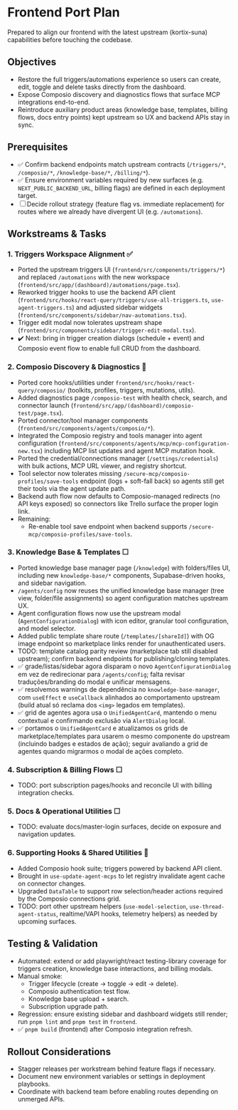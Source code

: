 # Frontend Port Plan

Prepared to align our frontend with the latest upstream (kortix-suna) capabilities before touching the codebase.

## Objectives
- Restore the full triggers/automations experience so users can create, edit, toggle and delete tasks directly from the dashboard.
- Expose Composio discovery and diagnostics flows that surface MCP integrations end-to-end.
- Reintroduce auxiliary product areas (knowledge base, templates, billing flows, docs entry points) kept upstream so UX and backend APIs stay in sync.

## Prerequisites
- ✅ Confirm backend endpoints match upstream contracts (`/triggers/*`, `/composio/*`, `/knowledge-base/*`, `/billing/*`).
- ✅ Ensure environment variables required by new surfaces (e.g. `NEXT_PUBLIC_BACKEND_URL`, billing flags) are defined in each deployment target.
- ☐ Decide rollout strategy (feature flag vs. immediate replacement) for routes where we already have divergent UI (e.g. `/automations`).

## Workstreams & Tasks

### 1. Triggers Workspace Alignment ✅
- Ported the upstream triggers UI (`frontend/src/components/triggers/*`) and replaced `/automations` with the new workspace (`frontend/src/app/(dashboard)/automations/page.tsx`).
- Reworked trigger hooks to use the backend API client (`frontend/src/hooks/react-query/triggers/use-all-triggers.ts`, `use-agent-triggers.ts`) and adjusted sidebar widgets (`frontend/src/components/sidebar/nav-automations.tsx`).
- Trigger edit modal now tolerates upstream shape (`frontend/src/components/sidebar/trigger-edit-modal.tsx`).
- ✔️ Next: bring in trigger creation dialogs (schedule + event) and Composio event flow to enable full CRUD from the dashboard.

### 2. Composio Discovery & Diagnostics 🚧
- Ported core hooks/utilities under `frontend/src/hooks/react-query/composio/` (toolkits, profiles, triggers, mutations, utils).
- Added diagnostics page `/composio-test` with health check, search, and connector launch (`frontend/src/app/(dashboard)/composio-test/page.tsx`).
- Ported connector/tool manager components (`frontend/src/components/agents/composio/*`).
- Integrated the Composio registry and tools manager into agent configuration (`frontend/src/components/agents/mcp/mcp-configuration-new.tsx`) including MCP list updates and agent MCP mutation hook.
- Ported the credential/connections manager (`/settings/credentials`) with bulk actions, MCP URL viewer, and registry shortcut.
- Tool selector now tolerates missing `/secure-mcp/composio-profiles/save-tools` endpoint (logs + soft-fall back) so agents still get their tools via the agent update path.
- Backend auth flow now defaults to Composio-managed redirects (no API keys exposed) so connectors like Trello surface the proper login link.
- Remaining:
  - Re-enable tool save endpoint when backend supports `/secure-mcp/composio-profiles/save-tools`.

### 3. Knowledge Base & Templates ☐
- Ported knowledge base manager page (`/knowledge`) with folders/files UI, including new `knowledge-base/*` components, Supabase-driven hooks, and sidebar navigation.
- `/agents/config` now reuses the unified knowledge base manager (tree view, folder/file assignments) so agent configuration matches upstream UX.
- Agent configuration flows now use the upstream modal (`AgentConfigurationDialog`) with icon editor, granular tool configuration, and model selector.
- Added public template share route (`/templates/[shareId]`) with OG image endpoint so marketplace links render for unauthenticated users.
- TODO: template catalog parity review (marketplace tab still disabled upstream); confirm backend endpoints for publishing/cloning templates.
- ✅ grade/listas/sidebar agora disparam o novo `AgentConfigurationDialog` em vez de redirecionar para `/agents/config`; falta revisar traduções/branding do modal e unificar mensagens.
- ✅ resolvemos warnings de dependência no `knowledge-base-manager`, com `useEffect` e `useCallback` alinhados ao comportamento upstream (build atual só reclama dos `<img>` legados em templates).
- ✅ grid de agentes agora usa o `UnifiedAgentCard`, mantendo o menu contextual e confirmando exclusão via `AlertDialog` local.
- ✅ portamos o `UnifiedAgentCard` e atualizamos os grids de marketplace/templates para usarem o mesmo componente do upstream (incluindo badges e estados de ação); seguir avaliando a grid de agentes quando migrarmos o modal de ações completo.

### 4. Subscription & Billing Flows ☐
- TODO: port subscription pages/hooks and reconcile UI with billing integration checks.

### 5. Docs & Operational Utilities ☐
- TODO: evaluate docs/master-login surfaces, decide on exposure and navigation updates.

### 6. Supporting Hooks & Shared Utilities 🚧
- Added Composio hook suite; triggers powered by backend API client.
- Brought in `use-update-agent-mcps` to let registry invalidate agent cache on connector changes.
- Upgraded `DataTable` to support row selection/header actions required by the Composio connections grid.
- TODO: port other upstream helpers (`use-model-selection`, `use-thread-agent-status`, realtime/VAPI hooks, telemetry helpers) as needed by upcoming surfaces.

## Testing & Validation
- Automated: extend or add playwright/react testing-library coverage for triggers creation, knowledge base interactions, and billing modals.
- Manual smoke:
  - Trigger lifecycle (create → toggle → edit → delete).
  - Composio authentication test flow.
  - Knowledge base upload + search.
  - Subscription upgrade path.
- Regression: ensure existing sidebar and dashboard widgets still render; run `pnpm lint` and `pnpm test` in `frontend`.
- ✅ `pnpm build` (frontend) after Composio integration refresh.

## Rollout Considerations
- Stagger releases per workstream behind feature flags if necessary.
- Document new environment variables or settings in deployment playbooks.
- Coordinate with backend team before enabling routes depending on unmerged APIs.
